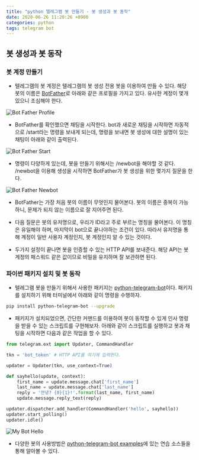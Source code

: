 ```yaml
---
title: "python 텔레그램 봇 만들기 - 봇 생성과 봇 동작"
date: 2020-06-26 11:20:26 +0900
categories: python
tags: telegram bot
---
```


## 봇 생성과 봇 동작

### 봇 계정 만들기

- 텔레그램의 봇 계정은 텔레그램의 봇 생성 전용 봇을 이용하여 만들 수 있다. 해당 봇의 이름은 [BotFather](https://t.me/BotFahter)로 아래와 같은 프로필을 가지고 있다. 유사한 계정이 몇개 있으니 조심해야 한다.

![Bot Father Profile](https://jongh.github.io/assets/image/2020-06-26/botfather_profile.png)

- BotFather를 확인했으면 채팅을 시작한다. bot과 새로운 채팅을 시작하면 자동적으로 /start라는 명령을 보내게 되는데, 명령을 보내면 봇 생성에 대한 설명이 있는 채팅이 아래와 같이 출력된다.

![Bot Father Start](https://jongh.github.io/assets/image/2020-06-26/botfather_start.png)

- 명령이 다양하게 있는데, 봇을 만들기 위해서는 /newbot을 해야할 것 같다. /newbot을 이용해 생성을 시작하면 BotFather가 봇 생성을 위한 몇가지 질문을 한다.

![Bot Father Newbot](https://jongh.github.io/assets/image/2020-06-26/botfather_newbot.png)

- BotFather는 가장 처음 봇의 이름이 무엇인지 물어본다. 봇의 이름은 중복이 가능하니, 문제가 되지 않는 이름으로 잘 지어주면 된다.

- 다음 질문은 봇의 유저명으로, 우리가 ID라고 주로 부르는 명칭을 물어본다. 이 명칭은 유일해야 하며, 마지막이 bot으로 끝나야하는 조건이 있다. 따라서 유저명을 통해 계정이 일반 사용자 계정인지, 봇 계정인지 알 수 있는 것이다.

- 두가지 설정이 끝나면 봇을 인증할 수 있는 HTTP API를 보내준다. 해당 API는 봇 계정의 패스워드 같은 값이므로 비밀을 유지하며 잘 보관하면 된다.

### 파이썬 패키지 설치 및 봇 동작

- 텔레그램 봇을 만들기 위해서 사용한 패키지는 [python-telegram-bot](https://github.com/python-telegram-bot/python-telegram-bot)이다. 패키지를 설치하기 위해 터미널에서 아래와 같이 명령을 수행하자.

```bash
pip install python-telegram-bot --upgrade
```

- 패키지가 설치되었으면, 간단한 커맨드를 이용하여 봇이 동작할 수 있게 인사 명령을 받을 수 있는 스크립트를 구현해보자. 아래와 같이 스크립트를 실행하고 봇과 채팅을 시작하면 다음과 같은 작업을 할 수 있다.

```python
from telegram.ext import Updater, CommandHandler

tkn = 'bot_token' # HTTP API를 여기에 입력한다.

updater = Updater(tkn, use_context=True)

def sayhello(update, context):
    first_name = update.message.chat['first_name']
    last_name = update.message.chat['last_name']
    reply = '안녕? {0}{1}!'.format(last_name, first_name)
    update.message.reply_text(reply)

updater.dispatcher.add_handler(CommandHandler('hello', sayhello))
updater.start_polling()
updater.idle()
```

![My Bot Hello](https://jongh.github.io/assets/image/2020-06-26/mybot_hello.png)

- 다양한 봇의 사용방법은 [python-telegram-bot examples](https://github.com/python-telegram-bot/python-telegram-bot/tree/master/examples)에 있는 연습 소스들을 통해 알아볼 수 있다.
